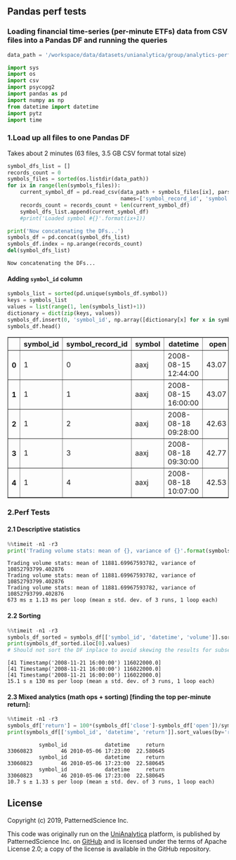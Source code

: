 
## Pandas perf tests
### Loading financial time-series (per-minute ETFs) data from CSV files into a Pandas DF and running the queries


```python
data_path = '/workspace/data/datasets/unianalytica/group/analytics-perf-tests/symbols/'
```


```python
import sys
import os
import csv
import psycopg2
import pandas as pd
import numpy as np
from datetime import datetime
import pytz
import time
```

### 1.Load up all files to one Pandas DF
Takes about 2 minutes (63 files, 3.5 GB CSV format total size)


```python
symbol_dfs_list = []
records_count = 0
symbols_files = sorted(os.listdir(data_path))
for ix in range(len(symbols_files)):
    current_symbol_df = pd.read_csv(data_path + symbols_files[ix], parse_dates=[2], infer_datetime_format=True,
                                    names=['symbol_record_id', 'symbol', 'datetime', 'open', 'high', 'low', 'close', 'volume', 'split_factor', 'earnings', 'dividends'])
    records_count = records_count + len(current_symbol_df)
    symbol_dfs_list.append(current_symbol_df)
    #print('Loaded symbol #{}'.format(ix+1))

print('Now concatenating the DFs...')
symbols_df = pd.concat(symbol_dfs_list)
symbols_df.index = np.arange(records_count)
del(symbol_dfs_list)
```

    Now concatenating the DFs...


#### Adding `symbol_id` column


```python
symbols_list = sorted(pd.unique(symbols_df.symbol))
keys = symbols_list
values = list(range(1, len(symbols_list)+1))
dictionary = dict(zip(keys, values))
symbols_df.insert(0, 'symbol_id', np.array([dictionary[x] for x in symbols_df.symbol.values]))
symbols_df.head()
```




<div>
<style scoped>
    .dataframe tbody tr th:only-of-type {
        vertical-align: middle;
    }

    .dataframe tbody tr th {
        vertical-align: top;
    }

    .dataframe thead th {
        text-align: right;
    }
</style>
<table border="1" class="dataframe">
  <thead>
    <tr style="text-align: right;">
      <th></th>
      <th>symbol_id</th>
      <th>symbol_record_id</th>
      <th>symbol</th>
      <th>datetime</th>
      <th>open</th>
      <th>high</th>
      <th>low</th>
      <th>close</th>
      <th>volume</th>
      <th>split_factor</th>
      <th>earnings</th>
      <th>dividends</th>
    </tr>
  </thead>
  <tbody>
    <tr>
      <th>0</th>
      <td>1</td>
      <td>0</td>
      <td>aaxj</td>
      <td>2008-08-15 12:44:00</td>
      <td>43.07</td>
      <td>43.07</td>
      <td>43.07</td>
      <td>43.07</td>
      <td>232.759</td>
      <td>1.0</td>
      <td>0.0</td>
      <td>0.0</td>
    </tr>
    <tr>
      <th>1</th>
      <td>1</td>
      <td>1</td>
      <td>aaxj</td>
      <td>2008-08-15 16:00:00</td>
      <td>43.07</td>
      <td>43.07</td>
      <td>43.07</td>
      <td>43.07</td>
      <td>116.379</td>
      <td>1.0</td>
      <td>0.0</td>
      <td>0.0</td>
    </tr>
    <tr>
      <th>2</th>
      <td>1</td>
      <td>2</td>
      <td>aaxj</td>
      <td>2008-08-18 09:28:00</td>
      <td>42.63</td>
      <td>42.75</td>
      <td>42.63</td>
      <td>42.75</td>
      <td>10143.600</td>
      <td>1.0</td>
      <td>0.0</td>
      <td>0.0</td>
    </tr>
    <tr>
      <th>3</th>
      <td>1</td>
      <td>3</td>
      <td>aaxj</td>
      <td>2008-08-18 09:30:00</td>
      <td>42.77</td>
      <td>42.77</td>
      <td>42.77</td>
      <td>42.77</td>
      <td>24439.700</td>
      <td>1.0</td>
      <td>0.0</td>
      <td>0.0</td>
    </tr>
    <tr>
      <th>4</th>
      <td>1</td>
      <td>4</td>
      <td>aaxj</td>
      <td>2008-08-18 10:07:00</td>
      <td>42.53</td>
      <td>42.53</td>
      <td>42.53</td>
      <td>42.53</td>
      <td>2327.590</td>
      <td>1.0</td>
      <td>0.0</td>
      <td>0.0</td>
    </tr>
  </tbody>
</table>
</div>



### 2.Perf Tests

#### 2.1 Descriptive statistics


```python
%%timeit -n1 -r3
print('Trading volume stats: mean of {}, variance of {}'.format(symbols_df['volume'].mean(), symbols_df['volume'].var()))
```

    Trading volume stats: mean of 11881.69967593782, variance of 10852793799.402876
    Trading volume stats: mean of 11881.69967593782, variance of 10852793799.402876
    Trading volume stats: mean of 11881.69967593782, variance of 10852793799.402876
    673 ms ± 1.13 ms per loop (mean ± std. dev. of 3 runs, 1 loop each)


#### 2.2 Sorting


```python
%%timeit -n1 -r3
symbols_df_sorted = symbols_df[['symbol_id', 'datetime', 'volume']].sort_values(by='volume', ascending=False)
print(symbols_df_sorted.iloc[0].values)
# Should not sort the DF inplace to avoid skewing the results for subsequent runs
```

    [41 Timestamp('2008-11-21 16:00:00') 116022000.0]
    [41 Timestamp('2008-11-21 16:00:00') 116022000.0]
    [41 Timestamp('2008-11-21 16:00:00') 116022000.0]
    15.1 s ± 130 ms per loop (mean ± std. dev. of 3 runs, 1 loop each)


#### 2.3 Mixed analytics (math ops + sorting) [finding the top per-minute return]:


```python
%%timeit -n1 -r3
symbols_df['return'] = 100*(symbols_df['close']-symbols_df['open'])/symbols_df['open']
print(symbols_df[['symbol_id', 'datetime', 'return']].sort_values(by='return', ascending=False).head(1))
```

              symbol_id            datetime     return
    33060823         46 2010-05-06 17:23:00  22.580645
              symbol_id            datetime     return
    33060823         46 2010-05-06 17:23:00  22.580645
              symbol_id            datetime     return
    33060823         46 2010-05-06 17:23:00  22.580645
    10.7 s ± 1.33 s per loop (mean ± std. dev. of 3 runs, 1 loop each)


## License

Copyright (c) 2019, PatternedScience Inc.

This code was originally run on the [UniAnalytica](https://www.unianalytica.com) platform, is published by PatternedScience Inc. on [GitHub](https://github.com/patternedscience/GPU-Analytics-Perf-Tests) and is licensed under the terms of Apache License 2.0; a copy of the license is available in the GitHub repository.
